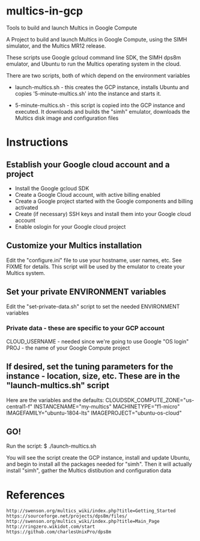 # multics-in-gcp

Tools to build and launch Multics in Google Compute

A Project to build and launch Multics in Google Compute, using the SIMH simulator, and the Multics MR12 release.

These scripts use Google gcloud command line SDK, the SIMH dps8m emulator, and Ubuntu to run the Multics operating system in the cloud.

There are two scripts, both of which depend on the environment variables

* launch-multics.sh - this creates the GCP instance, installs Ubuntu
  and copies '5-minute-multics.sh' into the instance and starts it.

* 5-minute-multics.sh - this script is copied into the GCP instance
  and executed. It downloads and builds the "simh" emulator, downloads
  the Multics disk image and configuration files

# Instructions

## Establish your Google cloud account and a project
* Install the Google gcloud SDK
* Create a Google Cloud account, with active billing enabled
* Create a Google project started with the Google components and billing activated
* Create (if necessary) SSH keys and install them into your Google cloud account
* Enable oslogin for your Google cloud project

## Customize your Multics installation

Edit the "configure.ini" file to use your hostname, user names,
etc. See FIXME for details. This script will be used by the emulator
to create your Multics system.

## Set your private ENVIRONMENT variables

Edit the "set-private-data.sh" script to set the needed ENVIRONMENT variables

### Private data - these are specific to your GCP account
CLOUD_USERNAME - needed since we're going to use Google "OS login"
PROJ - the name of your Google Compute project

## If desired, set the tuning parameters for the instance - location, size, etc. These are in the "launch-multics.sh" script

Here are the variables and the defaults:
    CLOUDSDK_COMPUTE_ZONE="us-central1-f"
    INSTANCENAME="my-multics"
    MACHINETYPE="f1-micro"
    IMAGEFAMILY="ubuntu-1804-lts"
    IMAGEPROJECT="ubuntu-os-cloud"

## GO!

Run the script:
    $ ./launch-multics.sh

You will see the script create the GCP instance, install and update Ubuntu, and begin to install all the packages needed for "simh". Then it will actually install "simh", gather the Multics distibution and configuration data





# References

    http://swenson.org/multics_wiki/index.php?title=Getting_Started
    https://sourceforge.net/projects/dps8m/files/
    http://swenson.org/multics_wiki/index.php?title=Main_Page
    http://ringzero.wikidot.com/start
    https://github.com/charlesUnixPro/dps8m
